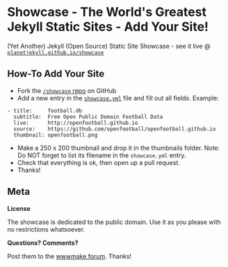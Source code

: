 # Showcase - The World's Greatest Jekyll Static Sites - Add Your Site!


(Yet Another) Jekyll (Open Source) Static Site Showcase - see it live @ [`planetjekyll.github.io/showcase`](http://planetjekyll.github.io/showcase)


## How-To Add Your Site

* Fork the [`/showcase` repo](https://github.com/planetjekyll/showcase) on GitHub
* Add a new entry in the [`showcase.yml`](https://github.com/planetjekyll/showcase/blob/master/showcase.yml) file and fill out all fields.
  Example:

~~~
- title:     football.db
  subtitle:  Free Open Public Domain Football Data
  live:      http://openfootball.github.io
  source:    https://github.com/openfootball/openfootball.github.io
  thumbnail: openfootball.png
~~~


* Make a 250 x 200 thumbnail and drop it in the thumbnails folder.
  Note: Do NOT forget to list its filename in the `showcase.yml` entry.
* Check that everything is ok, then open up a pull request.
* Thanks!



## Meta

**License**

The showcase is dedicated to the public domain.
Use it as you please with no restrictions whatsoever.

**Questions? Comments?**

Post them to the [wwwmake forum](http://groups.google.com/group/wwwmake). Thanks!


